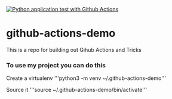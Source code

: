 [![Python application test with Github Actions](https://github.com/SangminAhn21/github-actions-demo/actions/workflows/main.yml/badge.svg)](https://github.com/SangminAhn21/github-actions-demo/actions/workflows/main.yml)

# github-actions-demo
This is a repo for building out Gihub Actions and Tricks

### To use my project you can do this

Create a virtualenv
'''python3 -m venv ~/.github-actions-demo'''

Source it
'''source ~/.github-actions-demo/bin/activate'''
